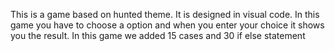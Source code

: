 This is a game based on hunted theme.
It is designed in visual code.
In this game you have to choose a option and when you enter your choice it shows you the result.
In this game we added 15 cases and 30 if else statement 
